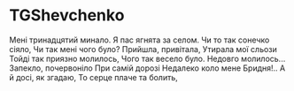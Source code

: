 # TGShevchenko

Мені тринадцятий минало.
Я пас ягнята за селом.
Чи то так сонечко сіяло,
Чи так мені чого було?
Прийшла, привітала,
Утирала мої сльози
Тойді так приязно молилось,
Чого так весело було.
Недовго молилось...
Запекло, почервоніло
При самій дорозі
Недалеко коло мене
Бридня!.. А й досі, як згадаю,
То серце плаче та болить,

